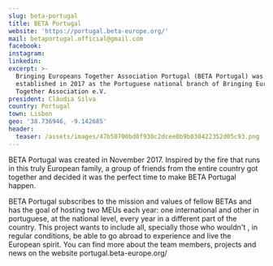 ```yaml
---
slug: beta-portugal
title: BETA Portugal
website: 'https://portugal.beta-europe.org/'
mail: betaportugal.official@gmail.com
facebook:
instagram:
linkedin:
excerpt: >-
  Bringing Europeans Together Association Portugal (BETA Portugal) was
  established in 2017 as the Portuguese national branch of Bringing Europeans
  Together Association e.V.
president: Cláudia Silva
country: Portugal
town: Lisbon
geo: '38.736946, -9.142685'
header:
  teaser: /assets/images/47b50700bd0f930c2dcee0b9b030422352d05c93.png
---
```

BETA Portugal was created in November 2017. Inspired by the fire that runs in this truly European family, a group of friends from the entire country got together and decided it was the perfect time to make BETA Portugal happen.

BETA Portugal subscribes to the mission and values of fellow BETAs and has the goal of hosting two MEUs each year: one international and other in portuguese, at the national level, every year in a different part of the country. This project wants to include all, specially those who wouldn't , in regular conditions, be able to go abroad to experience and live the European spirit. You can find more about the team members, projects and news on the website portugal.beta-europe.org/
